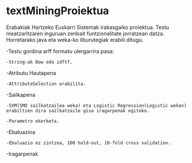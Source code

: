 # textMiningProiektua


Erabakiak Hartzeko Euskarri Sistemak irakasgaiko proiektua. Testu meatzaritzaren inguruan zenbait funtzionalitate jorratzean datza.
Horretarako java eta weka-ko liburutegiak erabili ditugu. 

-Testu gordina arff formatu ulergarrira pasa:

	-String-ak Bow edo idftf.
	
-Atributu Hautapena

	-AttributeSelection erabilita.
	
-Sailkapena

	-SVM(SMO sailkatzailea weka) eta Logistic Regression(Logistic wekan) erabiltzen dira sailkatzaile gisa iragarpenak egiteko.
	
	-Parametro ekorketa.
	
-Ebaluazioa

	-Ebaluazio ez zintzoa, 100 hold-out, 10-fold cross validation.

-Iragarpenak
	
